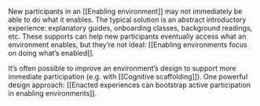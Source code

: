 New participants in an [[Enabling environment]] may not immediately be able to do what it enables. The typical solution is an abstract introductory experience: explanatory guides, onboarding classes, background readings, etc. These supports can help new participants eventually access what an environment enables, but they’re not ideal: [[Enabling environments focus on doing what’s enabled]].

It’s often possible to improve an environment’s design to support more immediate participation (e.g. with [[Cognitive scaffolding]]). One powerful design approach: [[Enacted experiences can bootstrap active participation in enabling environments]].